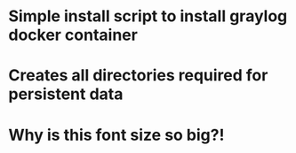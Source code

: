 # Simple install script to install graylog docker container
# Creates all directories required for persistent data
# Why is this font size so big?!
